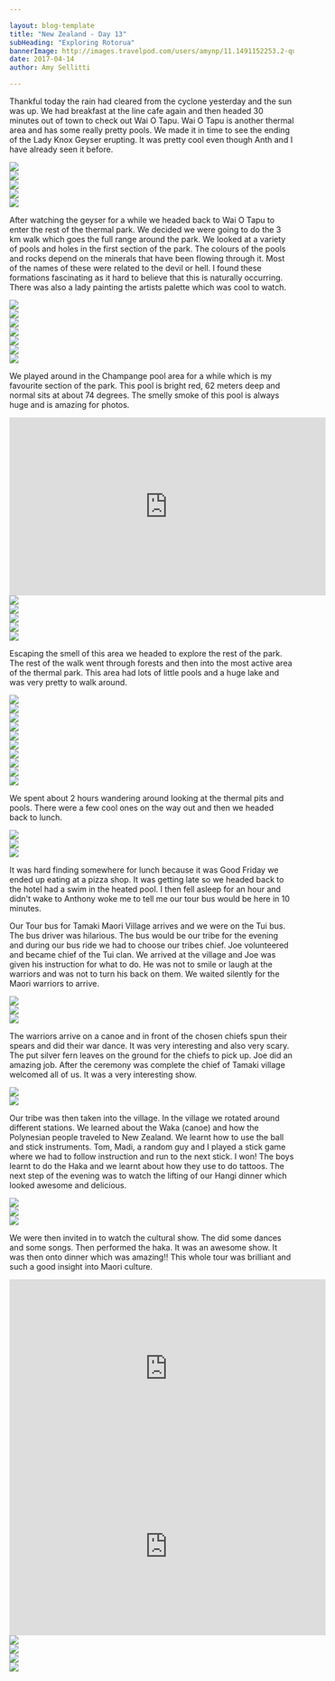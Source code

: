 ```yaml
---

layout: blog-template
title: "New Zealand - Day 13"
subHeading: "Exploring Rotorua"
bannerImage: http://images.travelpod.com/users/amynp/11.1491152253.2-queenstown.jpg
date: 2017-04-14
author: Amy Sellitti

---
```


Thankful today the rain had cleared from the cyclone yesterday and the sun was up. We had breakfast at the line cafe again and then headed 30 minutes out of town to check out Wai O Tapu. Wai O Tapu is another thermal area and has some really pretty pools. We made it in time to see the ending of the Lady Knox Geyser erupting. It was pretty cool even though Anth and I have already seen it before. 

<div class="center-image"><img src="http://images.travelpod.com/users/amynp/11.1492543638.gyser-and-me.jpg" /></div>
<div class="center-image"><img src="http://images.travelpod.com/users/amynp/11.1492543638.gyser.jpg" /></div>
<div class="center-image"><img src="http://images.travelpod.com/users/amynp/11.1492543638.from-top.jpg" /></div>
<div class="center-image"><img src="http://images.travelpod.com/users/amynp/11.1492543638.from-bottom.jpg" /></div>
<div class="center-image"><img src="http://images.travelpod.com/users/amynp/11.1492543638.1-gyser.jpg" /></div>

After watching the geyser for a while we headed back to Wai O Tapu to enter the rest of the thermal park. We decided we were going to do the 3 km walk which goes the full range around the park. We looked at a variety of pools and holes in the first section of the park. The colours of the pools and rocks depend on the minerals that have been flowing through it.  Most of the names of these were related to the devil or hell. I found these formations fascinating as it hard to believe that this is naturally occurring. There was also a lady painting the artists palette which was cool to watch. 

<div class="center-image"><img src="http://images.travelpod.com/users/amynp/11.1492543638.wai-o-tapu.jpg" /></div>
<div class="center-image"><img src="http://images.travelpod.com/users/amynp/11.1492543638.devil-cave.jpg" /></div>
<div class="center-image"><img src="http://images.travelpod.com/users/amynp/11.1492543638.madi-at-wai-o-tapu.jpg" /></div>
<div class="center-image"><img src="http://images.travelpod.com/users/amynp/11.1492543638.devils-pool.jpg" /></div>
<div class="center-image"><img src="http://images.travelpod.com/users/amynp/11.1492543638.artists-pallet.jpg" /></div>
<div class="center-image"><img src="http://images.travelpod.com/users/amynp/11.1492543638.lady-painting.jpg" /></div>
<div class="center-image"><img src="http://images.travelpod.com/users/amynp/11.1492543638.group-shot.jpg" /></div>

We played around in the Champange pool area for a while which is my favourite section of the park. This pool is bright red, 62 meters deep and normal sits at about 74 degrees. The smelly smoke of this pool is always huge and is amazing for photos. 

<div class="post-video">  <iframe width="560" height="315" src="https://www.youtube.com/embed/KIew9tEMjkM" frameborder="0" allowfullscreen></iframe> </div>
<div class="center-image"><img src="http://images.travelpod.com/users/amynp/11.1492543638.boys-playing.jpg" /></div>
<div class="center-image"><img src="http://images.travelpod.com/users/amynp/11.1492543638.boys-steam.jpg" /></div>
<div class="center-image"><img src="http://images.travelpod.com/users/amynp/11.1492543638.champange-pool.jpg" /></div>
<div class="center-image"><img src="http://images.travelpod.com/users/amynp/11.1492543638.1-champange-pool.jpg" /></div>
<div class="center-image"><img src="http://images.travelpod.com/users/amynp/11.1492543638.relaxing.jpg" /></div>

Escaping the smell of this area we headed to explore the rest of the park. The rest of the walk went through forests and then into the most active area of the thermal park. This area had lots of little pools and a huge lake and was very pretty to walk around. 

<div class="center-image"><img src="http://images.travelpod.com/users/amynp/11.1492543638.red-woods.jpg" /></div>
<div class="center-image"><img src="http://images.travelpod.com/users/amynp/11.1492543638.pools.jpg" /></div>
<div class="center-image"><img src="http://images.travelpod.com/users/amynp/11.1492543638.1-pools.jpg" /></div>
<div class="center-image"><img src="http://images.travelpod.com/users/amynp/11.1492543638.sneaky.jpg" /></div>
<div class="center-image"><img src="http://images.travelpod.com/users/amynp/11.1492543638.sulphur-rock.jpg" /></div>
<div class="center-image"><img src="http://images.travelpod.com/users/amynp/11.1492543638.sulphur-pool.jpg" /></div>
<div class="center-image"><img src="http://images.travelpod.com/users/amynp/11.1492543638.lake.jpg" /></div>
<div class="center-image"><img src="http://images.travelpod.com/users/amynp/11.1492543638.this-guy.jpg" /></div>
<div class="center-image"><img src="http://images.travelpod.com/users/amynp/11.1492543638.1-lake.jpg" /></div>
<div class="center-image"><img src="http://images.travelpod.com/users/amynp/11.1492543638.cool-rocks.jpg" /></div>

We spent about 2 hours wandering around looking at the thermal pits and pools. There were a few cool ones on the way out and then we headed back to lunch. 

<div class="center-image"><img src="http://images.travelpod.com/users/amynp/11.1492543638.champagne-pool.jpg" /></div>
<div class="center-image"><img src="http://images.travelpod.com/users/amynp/11.1492543638.madi-and-i.jpg" /></div>
<div class="center-image"><img src="http://images.travelpod.com/users/amynp/11.1492543638.pool.jpg" /></div>

It was hard finding somewhere for lunch because it was Good Friday we ended up eating at a pizza shop. It was getting late so we headed back to the hotel had a swim in the heated pool. I then fell asleep for an hour and didn't wake to Anthony woke me to tell me our tour bus would be here in 10 minutes.

Our Tour bus for Tamaki Maori Village arrives and we were on the Tui bus. The bus driver was hilarious. The bus would be our tribe for the evening and during our bus ride we had to choose our tribes chief. Joe volunteered and became chief of the Tui clan. We arrived at the village and Joe was given his instruction for what to do. He was not to smile or laugh at the warriors and was not to turn his back on them. We waited silently for the Maori warriors to arrive. 

<div class="center-image"><img src="http://images.travelpod.com/users/amynp/11.1492543638.joe-on-bus.jpg" /></div>
<div class="center-image"><img src="http://images.travelpod.com/users/amynp/11.1492543638.chief-getting-ready.jpg" /></div>
<div class="center-image"><img src="http://images.travelpod.com/users/amynp/11.1492543638.warriors-incoming.jpg" /></div>

The warriors arrive on a canoe and in front of the chosen chiefs spun their spears and did their war dance. It was very interesting and also very scary. The put silver fern leaves on the ground for the chiefs to pick up. Joe did an amazing job. After the ceremony was complete the chief of Tamaki village welcomed all of us. It was a very interesting show.

<div class="center-image"><img src="http://images.travelpod.com/users/amynp/11.1492543638.warrior.jpg" /></div>
<div class="center-image"><img src="http://images.travelpod.com/users/amynp/11.1492543638.1-warrior.jpg" /></div>

Our tribe was then taken into the village. In the village we rotated around different stations. We learned about the Waka (canoe)
and how the Polynesian people traveled to New Zealand. We learnt how to use the ball and stick instruments. Tom, Madi, a random guy and I played a stick game where we had to follow instruction and run to the next stick.  I won! The boys learnt to do the Haka and we learnt about how they use to do tattoos. The next step of the evening was to watch the lifting of our Hangi dinner which looked awesome and delicious. 

<div class="center-image"><img src="http://images.travelpod.com/users/amynp/11.1492543638.waka.jpg" /></div>
<div class="center-image"><img src="http://images.travelpod.com/users/amynp/11.1492543638.tamaki.jpg" /></div>
<div class="center-image"><img src="http://images.travelpod.com/users/amynp/11.1492543638.lifting-hangi.jpg" /></div>

 We were then invited in to watch the cultural show. The did some dances and some songs. Then performed the haka. It was an awesome show. It was then onto dinner which was amazing!! This whole tour was brilliant and such a good insight into Maori culture. 

<div class="post-video"> <iframe width="560" height="315" src="https://www.youtube.com/embed/JrlYQgf7X0M" frameborder="0" allowfullscreen></iframe> </div>
<div class="post-video"> <iframe width="560" height="315" src="https://www.youtube.com/embed/JrlYQgf7X0M" frameborder="0" allowfullscreen></iframe> </div>
<div class="center-image"><img src="http://images.travelpod.com/users/amynp/11.1492543638.1-tamaki.jpg" /></div>
<div class="center-image"><img src="http://images.travelpod.com/users/amynp/11.1492543638.2-tamaki.jpg" /></div>
<div class="center-image"><img src="http://images.travelpod.com/users/amynp/11.1492543638.3-tamaki.jpg" /></div>
<div class="center-image"><img src="http://images.travelpod.com/users/amynp/11.1492543638.no-mussell.jpg" /></div>
